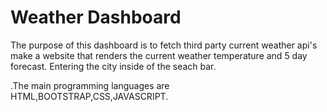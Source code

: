 # Weather Dashboard

The purpose of this dashboard is to fetch third party current weather api's make a website that renders the current weather temperature and 5 day forecast. Entering the city inside of the seach bar.

.The main programming languages are HTML,BOOTSTRAP,CSS,JAVASCRIPT.
